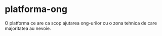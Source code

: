 # platforma-ong
O platforma ce are ca scop ajutarea ong-urilor cu o zona tehnica de care majoritatea au nevoie.
